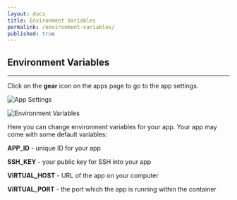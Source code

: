 ```yaml
---
layout: docs
title: Environment Variables
permalink: /environment-variables/
published: true
---
```


## Environment Variables

---

Click on the **gear** icon on the apps page to go to the app settings.

![App Settings](/img/environment-variables/app-settings.png)

![Environment Variables](/img/environment-variables/environment-variables.png)

Here you can change environment variables for your app. Your app may come with
some default variables:

**APP_ID** - unique ID for your app

**SSH_KEY** - your public key for SSH into your app

**VIRTUAL_HOST** - URL of the app on your computer

**VIRTUAL_PORT** - the port which the app is running within the container
